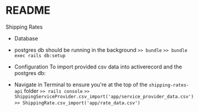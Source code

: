 # README

Shipping Rates
* Database
- postgres db should be running in the background
`>> bundle`
`>> bundle exec rails db:setup`
* Configuration
To import provided csv data into activerecord and the postgres db:
- Navigate in Terminal to ensure you're at the top of the `shipping-rates-api` folder
`>> rails console`
`>> ShippingServiceProvider.csv_import('app/service_provider_data.csv')`
`>> ShippingRate.csv_import('app/rate_data.csv')`

